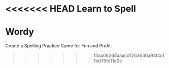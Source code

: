 <<<<<<< HEAD
Learn to Spell
=======
Wordy
=====

Create a Spelling Practice Game for Fun and Profit
>>>>>>> f3aa06268aaacd1263636a93f4c11bd79fd11e0e
